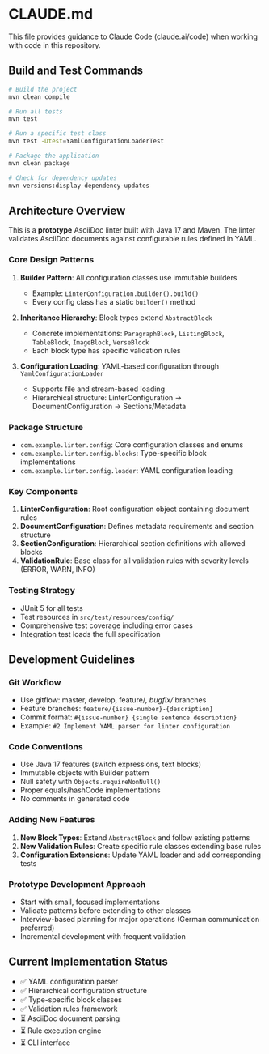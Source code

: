 # CLAUDE.md

This file provides guidance to Claude Code (claude.ai/code) when working with code in this repository.

## Build and Test Commands

```bash
# Build the project
mvn clean compile

# Run all tests
mvn test

# Run a specific test class
mvn test -Dtest=YamlConfigurationLoaderTest

# Package the application
mvn clean package

# Check for dependency updates
mvn versions:display-dependency-updates
```

## Architecture Overview

This is a **prototype** AsciiDoc linter built with Java 17 and Maven. The linter validates AsciiDoc documents against configurable rules defined in YAML.

### Core Design Patterns

1. **Builder Pattern**: All configuration classes use immutable builders
   - Example: `LinterConfiguration.builder().build()`
   - Every config class has a static `builder()` method

2. **Inheritance Hierarchy**: Block types extend `AbstractBlock`
   - Concrete implementations: `ParagraphBlock`, `ListingBlock`, `TableBlock`, `ImageBlock`, `VerseBlock`
   - Each block type has specific validation rules

3. **Configuration Loading**: YAML-based configuration through `YamlConfigurationLoader`
   - Supports file and stream-based loading
   - Hierarchical structure: LinterConfiguration → DocumentConfiguration → Sections/Metadata

### Package Structure

- `com.example.linter.config`: Core configuration classes and enums
- `com.example.linter.config.blocks`: Type-specific block implementations
- `com.example.linter.config.loader`: YAML configuration loading

### Key Components

1. **LinterConfiguration**: Root configuration object containing document rules
2. **DocumentConfiguration**: Defines metadata requirements and section structure
3. **SectionConfiguration**: Hierarchical section definitions with allowed blocks
4. **ValidationRule**: Base class for all validation rules with severity levels (ERROR, WARN, INFO)

### Testing Strategy

- JUnit 5 for all tests
- Test resources in `src/test/resources/config/`
- Comprehensive test coverage including error cases
- Integration test loads the full specification

## Development Guidelines

### Git Workflow

- Use gitflow: master, develop, feature/*, bugfix/* branches
- Feature branches: `feature/{issue-number}-{description}`
- Commit format: `#{issue-number} {single sentence description}`
- Example: `#2 Implement YAML parser for linter configuration`

### Code Conventions

- Use Java 17 features (switch expressions, text blocks)
- Immutable objects with Builder pattern
- Null safety with `Objects.requireNonNull()`
- Proper equals/hashCode implementations
- No comments in generated code

### Adding New Features

1. **New Block Types**: Extend `AbstractBlock` and follow existing patterns
2. **New Validation Rules**: Create specific rule classes extending base rules
3. **Configuration Extensions**: Update YAML loader and add corresponding tests

### Prototype Development Approach

- Start with small, focused implementations
- Validate patterns before extending to other classes
- Interview-based planning for major operations (German communication preferred)
- Incremental development with frequent validation

## Current Implementation Status

- ✅ YAML configuration parser
- ✅ Hierarchical configuration structure  
- ✅ Type-specific block classes
- ✅ Validation rules framework
- ⏳ AsciiDoc document parsing
- ⏳ Rule execution engine
- ⏳ CLI interface